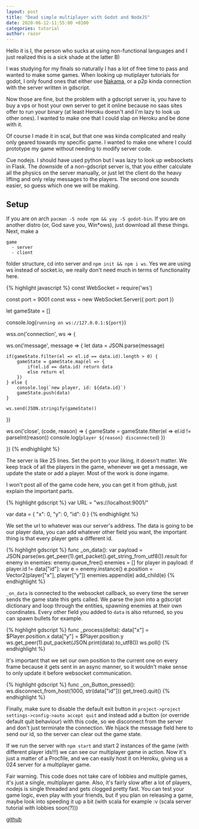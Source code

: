 ```yaml
---
layout: post
title: "Dead simple multiplayer with Godot and NodeJS"
date: 2020-06-12-11:55:00 +0100
categories: tutorial
author: razor
---
```


Hello it is I, the person who sucks at using non-functional languages and I just realized this is a sick shade at the latter B)

I was studying for my finals so naturally I has a lot of free time to pass and wanted to make some games. When looking up mutiplayer tutorials for godot, I only found ones that either use [Nakama](https://heroiclabs.com/), or a p2p kinda connection with the server written in gdscript.

Now those are fine, but the problem with a gdscript server is, you have to buy a vps or host your own server to get it online because no saas sites offer to run your binary (at least Heroku doesn't and I'm lazy to look up other ones). I wanted to make one that I could slap on Heroku and be done with it.

Of course I made it in scal, but that one was kinda complicated and really only geared towards my specific game. I wanted to make one where I could prototype my game without needing to modify server code.

Cue nodejs. I should have used python but I was lazy to look up websockets in Flask. The downside of a non-gdscript server is, that you either calculate all the physics on the server manually, or just let the client do the heavy lifting and only relay messages to the players. The second one sounds easier, so guess which one we will be making.

## Setup

If you are on arch `pacman -S node npm && yay -S godot-bin`. If you are on another distro (or, God save you, Win*ows), just download all these things. Next, make a 

```
game
  - server
  - client
```

folder structure, cd into server and `npm init && npm i ws`. Yes we are using ws instead of socket.io, we really don't need much in terms of functionality here.

{% highlight javascript %}
const WebSocket = require('ws')

const port = 9001
const wss = new WebSocket.Server({ port: port })

let gameState = []

console.log(`running on ws://127.0.0.1:${port}`)

wss.on('connection', ws => {

  ws.on('message', message => {
    let data = JSON.parse(message)
    
    if(gameState.filter(el => el.id == data.id).length > 0) {
    	gameState = gameState.map(el => {
    		if(el.id == data.id) return data
    		else return el
    	})
    } else {
    	console.log(`new player, id: ${data.id}`)
	  	gameState.push(data)
    }

    ws.send(JSON.stringify(gameState))
  })

  ws.on('close', (code, reason) => {
  	gameState = gameState.filter(el => el.id != parseInt(reason))
  	console.log(`player ${reason} disconnected`)
  })
 
})
{% endhighlight %}

The server is like 25 lines. Set the port to your liking, it doesn't matter. We keep track of all the players in the game, whenever we get a message, we update the state or add a player. Most of the work is done ingame.

I won't post all of the game code here, you can get it from github, just explain the important parts.

{% highlight gdscript %}
var URL = "ws://localhost:9001/"

var data = {
	"x": 0,
	"y": 0,
	"id": 0
}
{% endhighlight %}

We set the url to whatever was our server's address. The data is going to be our player data, you can add whatever other field you want, the important thing is that every player gets a different id.

{% highlight gdscript %}
func _on_data():
	var payload = JSON.parse(ws.get_peer(1).get_packet().get_string_from_utf8()).result
	for enemy in enemies:
		enemy.queue_free()
	enemies = []
	for player in payload:
		if player.id != data["id"]:
			var e = enemy.instance()
			e.position = Vector2(player["x"], player["y"])
			enemies.append(e)
			add_child(e)
{% endhighlight %}

`_on_data` is connected to the websocket callback, so every time the server sends the game state this gets called. We parse the json into a gdscript dictionary and loop through the entities, spawning enemies at their own coordinates. Every other field you added to `data` is also returned, so you can spawn bullets for example.

{% highlight gdscript %}
func _process(delta):
	data["x"] = $Player.position.x
	data["y"] = $Player.position.y
	ws.get_peer(1).put_packet(JSON.print(data).to_utf8())
	ws.poll()
{% endhighlight %}

It's important that we set our own position to the current one on every frame because it gets sent in an async manner, so it wouldn't make sense to only update it before websocket communication.

{% highlight gdscript %}
func _on_Button_pressed():
	ws.disconnect_from_host(1000, str(data["id"]))
	get_tree().quit()
{% endhighlight %}

Finally, make sure to disable the default exit button in `project->project settings->config->auto accept quit` and instead add a button (or override default quit behaviour) with this code, so we disconnect from the server and don't just terminate the connection. We hijack the message field here to send our id, so the server can clear out the game state.

If we run the server with `npm start` and start 2 instances of the game (with different player ids!!!) we can see our multiplayer game in action. Now it's just a matter of a Procfile, and we can easily host it on Heroku, giving us a 024 server for a multiplayer game.

Fair warning. This code does not take care of lobbies and multiple games, it's just a single, multiplayer game. Also, it's fairly slow after a lot of players, nodejs is single threaded and gets clogged pretty fast. You can test your game logic, even play with your friends, but if you plan on releasing a game, maybe look into speeding it up a bit (with scala for example :v (scala server tutorial with lobbies soon(?)))

[github](https://github.com/RazorSh4rk/godot-multiplayer)

